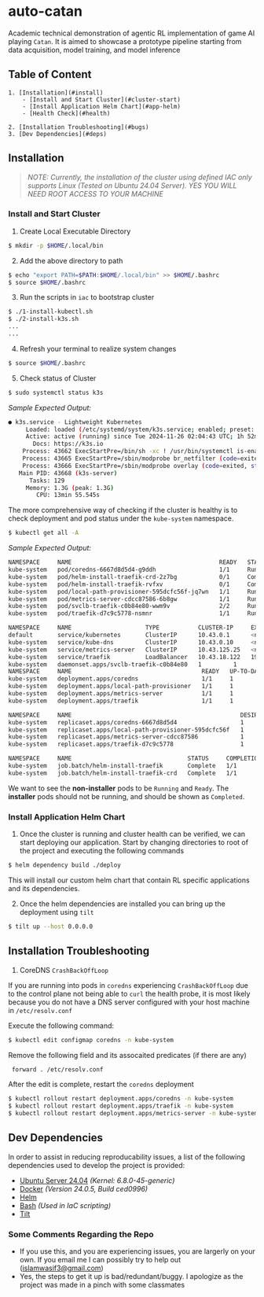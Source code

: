 # auto-catan
Academic technical demonstration of agentic RL implementation of game AI playing `Catan`. It is aimed to showcase a prototype pipeline starting from data acquisition, model training, and model inference

## Table of Content
    1. [Installation](#install)
        - [Install and Start Cluster](#cluster-start)
        - [Install Application Helm Chart](#app-helm)
        - [Health Check](#health)
 
    2. [Installation Troubleshooting](#bugs)
    3. [Dev Dependencies](#deps)

## <a name="install"></a> Installation

> *NOTE: Currently, the installation of the cluster using defined IAC only supports Linux (Tested on Ubuntu 24.04 Server). YES YOU WILL NEED ROOT ACCESS TO YOUR MACHINE* 

### <a name="cluster-start"></a> Install and Start Cluster

1. Create Local Executable Directory

```bash
$ mkdir -p $HOME/.local/bin
```

2. Add the above directory to path

```bash
$ echo "export PATH=$PATH:$HOME/.local/bin" >> $HOME/.bashrc
$ source $HOME/.bashrc
```
3. Run the scripts in `iac` to bootstrap cluster

```bash
$ ./1-install-kubectl.sh
$ ./2-install-k3s.sh
...
...
```

4. Refresh your terminal to realize system changes

```bash
$ source $HOME/.bashrc
```

5. Check status of Cluster

```bash
$ sudo systemctl status k3s
```

*Sample Expected Output:*

```bash
● k3s.service - Lightweight Kubernetes
     Loaded: loaded (/etc/systemd/system/k3s.service; enabled; preset: enabled)
     Active: active (running) since Tue 2024-11-26 02:04:43 UTC; 1h 52min ago
       Docs: https://k3s.io
    Process: 43662 ExecStartPre=/bin/sh -xc ! /usr/bin/systemctl is-enabled --quiet nm-cloud-setup.service 2>/dev/null (code=exited, status=0/SUCCESS)
    Process: 43665 ExecStartPre=/sbin/modprobe br_netfilter (code=exited, status=0/SUCCESS)
    Process: 43666 ExecStartPre=/sbin/modprobe overlay (code=exited, status=0/SUCCESS)
   Main PID: 43668 (k3s-server)
      Tasks: 129
     Memory: 1.3G (peak: 1.3G)
        CPU: 13min 55.545s
```

The more comprehensive way of checking if the cluster is healthy is to check deployment and pod status under the `kube-system` namespace.

```bash
$ kubectl get all -A
```

*Sample Expected Output:*

```bash
NAMESPACE     NAME                                          READY   STATUS      RESTARTS        AGE
kube-system   pod/coredns-6667d8d5d4-g9ddh                  1/1     Running     0               120m
kube-system   pod/helm-install-traefik-crd-2z7bg            0/1     Completed   0               14d
kube-system   pod/helm-install-traefik-rvfxv                0/1     Completed   1               14d
kube-system   pod/local-path-provisioner-595dcfc56f-jq7wn   1/1     Running     0               14d
kube-system   pod/metrics-server-cdcc87586-6b8gw            1/1     Running     24 (123m ago)   14d
kube-system   pod/svclb-traefik-c0b84e80-wwm9v              2/2     Running     0               14d
kube-system   pod/traefik-d7c9c5778-nsmnr                   1/1     Running     25 (124m ago)   14d

NAMESPACE     NAME                     TYPE           CLUSTER-IP     EXTERNAL-IP      PORT(S)                      AGE
default       service/kubernetes       ClusterIP      10.43.0.1      <none>           443/TCP                      14d
kube-system   service/kube-dns         ClusterIP      10.43.0.10     <none>           53/UDP,53/TCP,9153/TCP       14d
kube-system   service/metrics-server   ClusterIP      10.43.125.25   <none>           443/TCP                      14d
kube-system   service/traefik          LoadBalancer   10.43.18.122   192.168.10.137   80:32470/TCP,443:31233/TCP   14d                                                                                                                                                                                                                                                                                                                                                                  NAMESPACE     NAME                                    DESIRED   CURRENT   READY   UP-TO-DATE   AVAILABLE   NODE SELECTOR   AGE
kube-system   daemonset.apps/svclb-traefik-c0b84e80   1         1         1       1            1           <none>          14d                                                                                                              
NAMESPACE     NAME                                     READY   UP-TO-DATE   AVAILABLE   AGE
kube-system   deployment.apps/coredns                  1/1     1            1           14d
kube-system   deployment.apps/local-path-provisioner   1/1     1            1           14d
kube-system   deployment.apps/metrics-server           1/1     1            1           14d
kube-system   deployment.apps/traefik                  1/1     1            1           14d

NAMESPACE     NAME                                                DESIRED   CURRENT   READY   AGE
kube-system   replicaset.apps/coredns-6667d8d5d4                  1         1         1       120m
kube-system   replicaset.apps/local-path-provisioner-595dcfc56f   1         1         1       14d
kube-system   replicaset.apps/metrics-server-cdcc87586            1         1         1       14d
kube-system   replicaset.apps/traefik-d7c9c5778                   1         1         1       14d

NAMESPACE     NAME                                 STATUS     COMPLETIONS   DURATION   AGE
kube-system   job.batch/helm-install-traefik       Complete   1/1           11s        14d
kube-system   job.batch/helm-install-traefik-crd   Complete   1/1           8s         14d
``` 

We want to see the **non-installer** pods to be `Running` and `Ready`. The **installer** pods should not be running, and should be shown as `Completed`.

### <a name="app-helm"></a> Install Application Helm Chart

1. Once the cluster is running and cluster health can be verified, we can start deploying our application. Start by changing directories to root of the project and executing the following commands

```bash
$ helm dependency build ./deploy
```

This will install our custom helm chart that contain RL specific applications and its dependencies.

2. Once the helm dependencies are installed you can bring up the deployment using `tilt`

```bash
$ tilt up --host 0.0.0.0
```  

## <a name="bugs"></a>Installation Troubleshooting

1. CoreDNS `CrashBackOffLoop`

If you are running into pods in `coredns` experiencing `CrashBackOffLoop` due to the control plane not being able to `curl` the health probe, it is most likely because you do not have a DNS server configured with your host machine in `/etc/resolv.conf` 

Execute the following command:

```bash
$ kubectl edit configmap coredns -n kube-system
```

Remove the following field and its assocaited predicates (if there are any)

```bash
 forward . /etc/resolv.conf
```

After the edit is complete, restart the `coredns` deployment

```bash
$ kubectl rollout restart deployment.apps/coredns -n kube-system
$ kubectl rollout restart deployment.apps/traefik -n kube-system
$ kubectl rollout restart deployment.apps/metrics-server -n kube-system
``` 

## <a name="deps"></a> Dev Dependencies
In order to assist in reducing reproducability issues, a list of the following dependencies used to develop the project is provided:

- [Ubuntu Server 24.04](https://ubuntu.com/download/server) *(Kernel: 6.8.0-45-generic)* 
- [Docker](https://www.docker.com/) *(Version 24.0.5, Build ced0996)*
- [Helm](https://helm.sh/docs/intro/install/)
- [Bash](https://www.gnu.org/software/bash/) *(Used in IaC scripting)*
- [Tilt](https://tilt.dev/)

### Some Comments Regarding the Repo
- If you use this, and you are experiencing issues, you are largerly on your own. If you email me I can possibly try to help out (islamwasif3@gmail.com)
- Yes, the steps to get it up is bad/redundant/buggy. I apologize as the project was made in a pinch with some classmates
